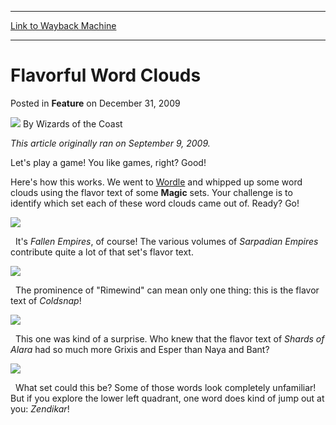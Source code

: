 
---
[Link to Wayback Machine](https://web.archive.org/web/20211128075605/https://magic.wizards.com/en/articles/archive/feature/flavorful-word-clouds-2009-12-31)

[_metadata_:wayback_url]:- "https://magic.wizards.com/en/articles/archive/feature/flavorful-word-clouds-2009-12-31"
[_metadata_:wayback_raw_url]:- "https://web.archive.org/web/20211128075605id_/https://magic.wizards.com/en/articles/archive/feature/flavorful-word-clouds-2009-12-31"
[_metadata_:wayback_capture_timestamp]:- "2021-11-28 07:56:05+00:00"
[_metadata_:description]:- "This article originally ran on September 9, 2009. Let's play a game! You like games, right? Good! Here's how this works. We went to Wordle and whipped up some word clouds using the flavor text of some Magic sets. Your challenge is to identify which set each of these word clouds came out of. Ready? Go! It's Fallen Empires, of course! The various volumes of Sarpadian Empires"
[_metadata_:generator]:- "Drupal 7 (http://drupal.org)"
---


Flavorful Word Clouds
=====================



 Posted in **Feature**
 on December 31, 2009 






![](https://media.magic.wizards.com/styles/auth_small/public/images/person/wizards_author.jpg)
By Wizards of the Coast












*This article originally ran on September 9, 2009.*


Let's play a game! You like games, right? Good!


Here's how this works. We went to [Wordle](http://www.wordle.net) and whipped up some word clouds using the flavor text of some **Magic** sets. Your challenge is to identify which set each of these word clouds came out of. Ready? Go!


![](https://media.magic.wizards.com/image_legacy_migration/mtg/images/daily/arcana/273_FE.jpg)  

 
It's *Fallen Empires*, of course! The various volumes of *Sarpadian Empires* contribute quite a lot of that set's flavor text.


![](https://media.magic.wizards.com/image_legacy_migration/mtg/images/daily/arcana/273_CSP.jpg)  

 
The prominence of "Rimewind" can mean only one thing: this is the flavor text of *Coldsnap*!


![](https://media.magic.wizards.com/image_legacy_migration/mtg/images/daily/arcana/273_ALA.jpg)  

 
This one was kind of a surprise. Who knew that the flavor text of *Shards of Alara* had so much more Grixis and Esper than Naya and Bant?


![](https://media.magic.wizards.com/image_legacy_migration/mtg/images/daily/arcana/273_ZEN.jpg)  

 
What set could this be? Some of those words look completely unfamiliar! But if you explore the lower left quadrant, one word does kind of jump out at you: *Zendikar*!









